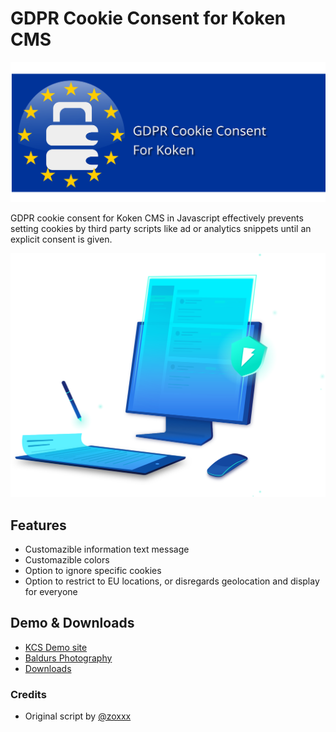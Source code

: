 # GDPR Cookie Consent for Koken CMS
![GDPR Cookie Consent for Koken](images/gdpr.svg)

GDPR cookie consent for Koken CMS in Javascript effectively prevents setting cookies by third party scripts like ad or analytics snippets until an explicit consent is given.

![GDPR Cookie Consent](images/readme-hero.svg)
## Features
* Customazible information text message
* Customazible colors
* Option to ignore specific cookies
* Option to restrict to EU locations, or disregards geolocation and display for everyone

## Demo & Downloads
* [KCS Demo site](https://demo.kokensupport.com)
* [Baldurs Photography](https://varoystrand.se)
* [Downloads](https://github.com/Koken-Community-Support/GDPR-Cookie-Consent/releases)

### Credits
* Original script by [@zoxxx](https://github.com/zoxxx)
